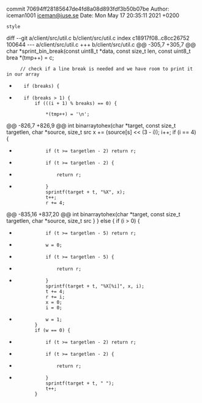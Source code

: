 commit 70694ff28185647de4fd8a08d893fdf3b50b07be
Author: iceman1001 <iceman@iuse.se>
Date:   Mon May 17 20:35:11 2021 +0200

    style

diff --git a/client/src/util.c b/client/src/util.c
index c18917f08..c8cc26752 100644
--- a/client/src/util.c
+++ b/client/src/util.c
@@ -305,7 +305,7 @@ char *sprint_bin_break(const uint8_t *data, const size_t len, const uint8_t brea
         *(tmp++) = c;
 
         // check if a line break is needed and we have room to print it in our array
-        if (breaks) {
+        if (breaks > 1) {
             if (((i + 1) % breaks) == 0) {
 
                 *(tmp++) = '\n';
@@ -826,7 +826,9 @@ int binarraytohex(char *target, const size_t targetlen, char *source, size_t src
             x += (source[s] << (3 - i));
             i++;
             if (i == 4) {
-                if (t >= targetlen - 2) return r;
+                if (t >= targetlen - 2) {
+                    return r;
+                }
                 sprintf(target + t, "%X", x);
                 t++;
                 r += 4;
@@ -835,16 +837,20 @@ int binarraytohex(char *target, const size_t targetlen, char *source, size_t src
             }
         } else {
             if (i > 0) {
-                if (t >= targetlen - 5) return r;
-                w = 0;
+                if (t >= targetlen - 5) {
+                    return r;
+                }
                 sprintf(target + t, "%X[%i]", x, i);
                 t += 4;
                 r += i;
                 x = 0;
                 i = 0;
+                w = 1;
             }
             if (w == 0) {
-                if (t >= targetlen - 2) return r;
+                if (t >= targetlen - 2) {
+                    return r;
+                }
                 sprintf(target + t, " ");
                 t++;
             }
